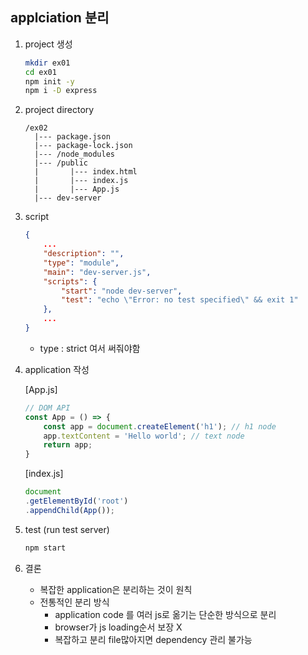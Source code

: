 ## applciation 분리

1. project 생성
    ```bash
    mkdir ex01
    cd ex01
    npm init -y
    npm i -D express
    ```
2. project directory
    ```
    /ex02
      |--- package.json
      |--- package-lock.json
      |--- /node_modules
      |--- /public
      |       |--- index.html
      |       |--- index.js
      |       |--- App.js
      |--- dev-server
    ```
3. script
    ```json
    {
        ...
        "description": "",
        "type": "module",
        "main": "dev-server.js",
        "scripts": {
            "start": "node dev-server",
            "test": "echo \"Error: no test specified\" && exit 1"
        },
        ...
    }
    ```
    * type : strict 여서 써줘야함

4. application 작성

    [App.js]
    ```js
    // DOM API
    const App = () => {
        const app = document.createElement('h1'); // h1 node
        app.textContent = 'Hello world'; // text node
        return app;
    }
    ```

    [index.js]
    ```js
    document
    .getElementById('root')
    .appendChild(App());
    ```

5. test (run test server)
    ```bash
    npm start
    ```
6. 결론
    * 복잡한 application은 분리하는 것이 원칙
    * 전통적인 분리 방식
        * application code 를 여러 js로 옮기는 단순한 방식으로 분리
        * browser가 js loading순서 보장 X
        * 복잡하고 분리 file많아지면 dependency 관리 불가능